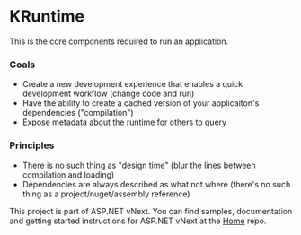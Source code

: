 KRuntime
===

This is the core components required to run an application.

### Goals
- Create a new development experience that enables a quick development workflow (change code and run)
- Have the ability to create a cached version of your applicaiton's dependencies ("compilation")
- Expose metadata about the runtime for others to query

### Principles
- There is no such thing as "design time" (blur the lines between compilation and loading)
- Dependencies are always described as what not where (there's no such thing as a project/nuget/assembly reference)


This project is part of ASP.NET vNext. You can find samples, documentation and getting started instructions for ASP.NET vNext at the [Home](https://github.com/aspnet/home) repo.

